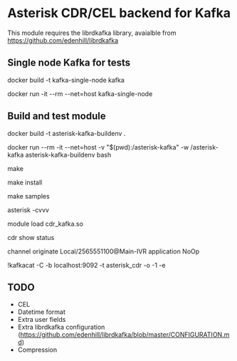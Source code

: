 # Asterisk CDR/CEL backend for Kafka

This module requires the librdkafka library, avaialble from  https://github.com/edenhill/librdkafka

## Single node Kafka for tests

docker build -t kafka-single-node kafka

docker run -it --rm --net=host kafka-single-node

## Build and test module 

docker build -t asterisk-kafka-buildenv .

docker run --rm -it --net=host -v "$(pwd):/asterisk-kafka" -w /asterisk-kafka asterisk-kafka-buildenv bash

make

make install

make samples

asterisk -cvvv

module load cdr_kafka.so

cdr show status

channel originate Local/2565551100@Main-IVR application NoOp

!kafkacat -C -b localhost:9092 -t asterisk_cdr -o -1 -e

## TODO
* CEL
* Datetime format
* Extra user fields
* Extra librdkafka configuration (https://github.com/edenhill/librdkafka/blob/master/CONFIGURATION.md) 
* Compression
